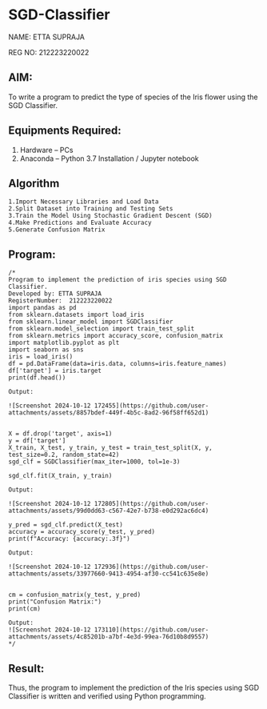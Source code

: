 # SGD-Classifier

NAME: ETTA SUPRAJA

REG NO: 212223220022
## AIM:
To write a program to predict the type of species of the Iris flower using the SGD Classifier.

## Equipments Required:
1. Hardware – PCs
2. Anaconda – Python 3.7 Installation / Jupyter notebook

## Algorithm
```
1.Import Necessary Libraries and Load Data
2.Split Dataset into Training and Testing Sets
3.Train the Model Using Stochastic Gradient Descent (SGD)
4.Make Predictions and Evaluate Accuracy
5.Generate Confusion Matrix
```
## Program:
```
/*
Program to implement the prediction of iris species using SGD Classifier.
Developed by: ETTA SUPRAJA
RegisterNumber:  212223220022
import pandas as pd
from sklearn.datasets import load_iris
from sklearn.linear_model import SGDClassifier
from sklearn.model_selection import train_test_split
from sklearn.metrics import accuracy_score, confusion_matrix
import matplotlib.pyplot as plt
import seaborn as sns
iris = load_iris()
df = pd.DataFrame(data=iris.data, columns=iris.feature_names)
df['target'] = iris.target
print(df.head())

Output:

![Screenshot 2024-10-12 172455](https://github.com/user-attachments/assets/8857bdef-449f-4b5c-8ad2-96f58ff652d1)


X = df.drop('target', axis=1)
y = df['target']
X_train, X_test, y_train, y_test = train_test_split(X, y, test_size=0.2, random_state=42)
sgd_clf = SGDClassifier(max_iter=1000, tol=1e-3)

sgd_clf.fit(X_train, y_train)

Output:

![Screenshot 2024-10-12 172805](https://github.com/user-attachments/assets/99d0dd63-c567-42e7-b738-e0d292ac6dc4)

y_pred = sgd_clf.predict(X_test)
accuracy = accuracy_score(y_test, y_pred)
print(f"Accuracy: {accuracy:.3f}")

Output:

![Screenshot 2024-10-12 172936](https://github.com/user-attachments/assets/33977660-9413-4954-af30-cc541c635e8e)


cm = confusion_matrix(y_test, y_pred)
print("Confusion Matrix:")
print(cm)

Output:
![Screenshot 2024-10-12 173110](https://github.com/user-attachments/assets/4c85201b-a7bf-4e3d-99ea-76d10b8d9557)
*/
```


## Result:
Thus, the program to implement the prediction of the Iris species using SGD Classifier is written and verified using Python programming.
